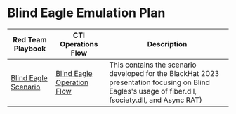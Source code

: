 # Blind Eagle Emulation Plan

| Red Team Playbook | CTI Operations Flow | Description |
| ------- | ----------- | ----------- |
| [Blind Eagle Scenario](./Blind_Eagle_Scenario.md) | [Blind Eagle Operation Flow](../Operations_Flow/Operations_Flow.md) | This contains the scenario developed for the BlackHat 2023 presentation focusing on Blind Eagles's usage of fiber.dll, fsociety.dll, and Async RAT) |
